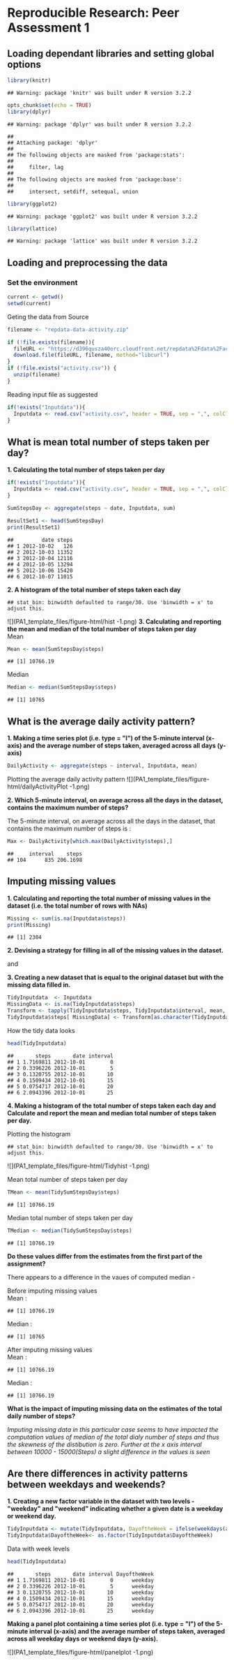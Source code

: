 # Reproducible Research: Peer Assessment 1

## Loading dependant libraries and setting global options

```r
library(knitr)
```

```
## Warning: package 'knitr' was built under R version 3.2.2
```

```r
opts_chunk$set(echo = TRUE)
library(dplyr)
```

```
## Warning: package 'dplyr' was built under R version 3.2.2
```

```
## 
## Attaching package: 'dplyr'
## 
## The following objects are masked from 'package:stats':
## 
##     filter, lag
## 
## The following objects are masked from 'package:base':
## 
##     intersect, setdiff, setequal, union
```

```r
library(ggplot2)
```

```
## Warning: package 'ggplot2' was built under R version 3.2.2
```

```r
library(lattice)
```

```
## Warning: package 'lattice' was built under R version 3.2.2
```


## Loading and preprocessing the data

### Set the environment

```r
current <- getwd()
setwd(current)
```
Geting the data from Source

```r
filename <- "repdata-data-activity.zip"

if (!file.exists(filename)){
  fileURL <- "https://d396qusza40orc.cloudfront.net/repdata%2Fdata%2Factivity.zip"
  download.file(fileURL, filename, method="libcurl")
}  
if (!file.exists("activity.csv")) { 
  unzip(filename) 
}
```
Reading input file as suggested 

```r
if(!exists("Inputdata")){
  Inputdata <- read.csv("activity.csv", header = TRUE, sep = ",", colClasses=c("numeric", "character", "numeric"))
}
```


## What is mean total number of steps taken per day?
**1. Calculating the total number of steps taken per day**

```r
if(!exists("Inputdata")){
  Inputdata <- read.csv("activity.csv", header = TRUE, sep = ",", colClasses=c("numeric", "character", "numeric"))
}

SumStepsDay <- aggregate(steps ~ date, Inputdata, sum)

ResultSet1 <- head(SumStepsDay)
print(ResultSet1)  
```

```
##         date steps
## 1 2012-10-02   126
## 2 2012-10-03 11352
## 3 2012-10-04 12116
## 4 2012-10-05 13294
## 5 2012-10-06 15420
## 6 2012-10-07 11015
```
**2. A histogram of the total number of steps taken each day**

```
## stat_bin: binwidth defaulted to range/30. Use 'binwidth = x' to adjust this.
```

![](PA1_template_files/figure-html/hist -1.png) 
**3. Calculating and reporting the mean and median of the total number of steps taken per day**  
Mean

```r
Mean <- mean(SumStepsDay$steps)
```

```
## [1] 10766.19
```
Median

```r
Median <- median(SumStepsDay$steps)
```

```
## [1] 10765
```

## What is the average daily activity pattern?
**1. Making a time series plot (i.e. type = "l") of the 5-minute interval (x-axis) and the average number of steps taken, averaged across all days (y-axis)**

```r
DailyActivity <- aggregate(steps ~ interval, Inputdata, mean)
```
Plotting the average daily activity pattern
![](PA1_template_files/figure-html/dailyActivityPlot -1.png) 

**2. Which 5-minute interval, on average across all the days in the dataset, contains the maximum number of steps?**

The 5-minute interval, on average across all the days in the dataset, that contains the maximum number of steps is :

```r
Max <- DailyActivity[which.max(DailyActivity$steps),]
```

```
##     interval    steps
## 104      835 206.1698
```
## Imputing missing values
**1. Calculating and reporting the total number of missing values in the dataset (i.e. the total number of rows with NAs)**

```r
Missing <- sum(is.na(Inputdata$steps))
print(Missing)
```

```
## [1] 2304
```

**2. Devising a strategy for filling in all of the missing values in the dataset.**

and

**3. Creating a new dataset that is equal to the original dataset but with the missing data filled in.**

```r
TidyInputdata  <- Inputdata 
MissingData <- is.na(TidyInputdata$steps)
Transform <- tapply(TidyInputdata$steps, TidyInputdata$interval, mean, na.rm=TRUE, simplify=TRUE)
TidyInputdata$steps[ MissingData] <- Transform[as.character(TidyInputdata$interval[ MissingData])]
```
How the tidy data looks

```r
head(TidyInputdata)
```

```
##       steps       date interval
## 1 1.7169811 2012-10-01        0
## 2 0.3396226 2012-10-01        5
## 3 0.1320755 2012-10-01       10
## 4 0.1509434 2012-10-01       15
## 5 0.0754717 2012-10-01       20
## 6 2.0943396 2012-10-01       25
```

**4. Making a histogram of the total number of steps taken each day and Calculate and report the mean and median total number of steps taken per day.**

Plotting the histogram

```
## stat_bin: binwidth defaulted to range/30. Use 'binwidth = x' to adjust this.
```

![](PA1_template_files/figure-html/Tidyhist -1.png) 

Mean total number of steps taken per day

```r
TMean <- mean(TidySumStepsDay$steps)
```

```
## [1] 10766.19
```
Median total number of steps taken per day

```r
TMedian <- median(TidySumStepsDay$steps)
```

```
## [1] 10766.19
```
**Do these values differ from the estimates from the first part of the assignment?**

There appears to a difference in the vaues of computed median -

Before imputing missing values  
Mean : 

```
## [1] 10766.19
```
Median : 

```
## [1] 10765
```

After imputing missing values  
Mean : 

```
## [1] 10766.19
```
Median : 

```
## [1] 10766.19
```


**What is the impact of imputing missing data on the estimates of the total daily number of steps?**

*Imputing missing data in this particular case seems to have impacted the computation values of median of the total dialy number of steps and thus the skewness of the distibution is zero. Further at the x axis interval between 10000 - 15000(Steps) a slight difference in the values is seen*


## Are there differences in activity patterns between weekdays and weekends?
**1. Creating a new factor variable in the dataset with two levels - "weekday" and "weekend" indicating whether a given date is a weekday or weekend day.**

```r
TidyInputdata <- mutate(TidyInputdata, DayoftheWeek = ifelse(weekdays(as.Date(TidyInputdata$date))== "Saturday" | weekdays(as.Date(TidyInputdata$date)) == "Sunday", "weekend", "weekday"))
TidyInputdata$DayoftheWeek<- as.factor(TidyInputdata$DayoftheWeek)
```
Data with week levels

```r
head(TidyInputdata)
```

```
##       steps       date interval DayoftheWeek
## 1 1.7169811 2012-10-01        0      weekday
## 2 0.3396226 2012-10-01        5      weekday
## 3 0.1320755 2012-10-01       10      weekday
## 4 0.1509434 2012-10-01       15      weekday
## 5 0.0754717 2012-10-01       20      weekday
## 6 2.0943396 2012-10-01       25      weekday
```


**Making a panel plot containing a time series plot (i.e. type = "l") of the 5-minute interval (x-axis) and the average number of steps taken, averaged across all weekday days or weekend days (y-axis).**

![](PA1_template_files/figure-html/panelplot -1.png) 
